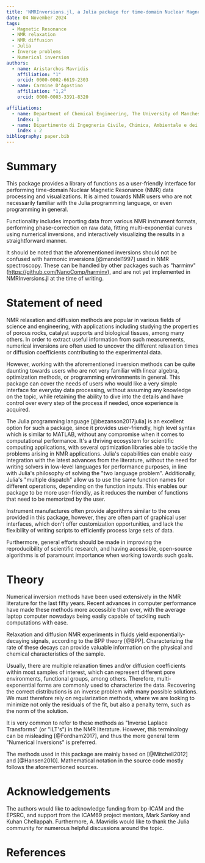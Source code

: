 ```yaml
---
title: 'NMRInversions.jl, a Julia package for time-domain Nuclear Magnetic Resonance'
date: 04 November 2024 
tags:
  - Magnetic Resonance
  - NMR relaxation
  - NMR diffusion
  - Julia
  - Inverse problems
  - Numerical inversion
authors:
  - name: Aristarchos Mavridis
    affiliation: "1"
    orcid: 0000-0002-6619-2303
  - name: Carmine D'Agostino
    affiliation: "1,2"
    orcid: 0000-0003-3391-8320

affiliations:
  - name: Department of Chemical Engineering, The University of Manchester, Oxford Road, Manchester, UK 
    index: 1
  - name: Dipartimento di Ingegneria Civile, Chimica, Ambientale e dei Materiali (DICAM), Alma Mater Studiorum  Università di Bologna, Via Terracini, 28, 40131 Bologna, Italy
    index : 2
bibliography: paper.bib
---
```


# Summary

This package provides a library of functions as a user-friendly interface 
for performing time-domain Nuclear Magnetic Resonance (NMR) data processing and visualizations.
It is aimed towards NMR users who are not necessarily familiar with the Julia programming language,
or even programming in general.

Functionality includes importing data from various NMR instrument formats,
performing phase-correction on raw data, fitting multi-exponential curves using numerical inversions,
and interactively visualizing the results in a straightforward manner.

It should be noted that the aforementioned inversions should not be confused with 
harmonic inversions [@mandel1997] used in NMR spectroscopy. These can be handled by 
other packages such as "harminv" (https://github.com/NanoComp/harminv), 
and are not yet implemented in NMRInversions.jl at the time of writing.

# Statement of need

NMR relaxation and diffusion methods are popular in various fields of science 
and engineering, with applications including studying the properties of 
porous rocks, catalyst supports and biological tissues, among many others.
In order to extract useful information from such measurements, numerical 
inversions are often used to uncover the different relaxation times 
or diffusion coefficients contributing to the experimental data.

However, working with the aforementioned inversion methods can be quite daunting towards 
users who are not very familiar with linear algebra, optimization methods, or programming 
environments in general.
This package can cover the needs of users who would like a very simple interface for 
everyday data processing, without assuming any knowledge on the topic, while retaining 
the ability to dive into the details and have control over every step of the process 
if needed, once experience is acquired.

The Julia programming language [@bezanson2017julia] is an excellent option for such a package, since it 
provides user-friendly, high level syntax which is similar to MATLAB, without any 
compromise when it comes to computational performance. 
It's a thriving ecosystem for scientific computing applications, 
with several optimization libraries able to tackle the problems arising in NMR applications. 
Julia's capabilities can enable easy integration with the latest advances from the literature, 
without the need for writing solvers in low-level languages for performance purposes, 
in line with Julia's philosophy of solving the "two language problem".
Additionally, Julia's "multiple dispatch" 
allow us to use the same function names for different 
operations, depending on the function inputs.
This enables our package to be more user-friendly, as it 
reduces the number of functions that need to be memorized by the user.

Instrument manufactures often provide algorithms similar to the ones provided in this package, however, 
they are often part of graphical user interfaces, which don't offer customization opportunities, 
and lack the flexibility of writing scripts to efficiently process large sets of data. 

Furthermore, general efforts should be made in improving the reproducibility of scientific research, 
and having accessible, open-source algorithms is of paramount importance when working towards such goals.


# Theory

Numerical inversion methods have been used extensively in the NMR literature for the last fifty years.
Recent advances in computer performance have made these methods more accessible than ever, 
with the average laptop computer nowadays being easily capable of tackling such computations with ease.

Relaxation and diffusion NMR experiments in fluids yield exponentially-decaying signals, 
according to the BPP theory [@BPP].
Characterizing the rate of these decays can provide valuable information on the physical and 
chemical characteristics of the sample.

Usually, there are multiple relaxation times and/or diffusion coefficients within most samples of interest, 
which can represent different pore environments, functional groups, among others. 
Therefore, multi-exponential forms are commonly used to characterize the data.
Recovering the correct distributions is an inverse problem with many possible solutions.
We must therefore rely on regularization methods, where we are looking to minimize
not only the residuals of the fit, but also a penalty term, such as the norm of the solution.

It is very common to refer to these methods as "Inverse Laplace Transforms" (or "ILT's")
in the NMR literature. However, this terminology can be misleading [@Fordham2017],
and thus the more general term "Numerical Inversions" is preferred.

The methods used in this package are mainly based on [@Mitchell2012] and [@Hansen2010]. 
Mathematical notation in the source code mostly follows the aforementioned sources. 

# Acknowledgements
The authors would like to acknowledge funding from bp-ICAM and the EPSRC, 
and support from the ICAM69 project mentors, Mark Sankey and Kuhan Chellappah. 
Furthermore, A. Mavridis would like to thank the Julia community for numerous 
helpful discussions around the topic.

# References
